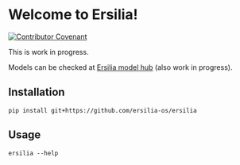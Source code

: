 # Welcome to Ersilia!
[![Contributor Covenant](https://img.shields.io/badge/Contributor%20Covenant-v2.0%20adopted-ff69b4.svg)](code_of_conduct.md)

This is work in progress.

Models can be checked at [Ersilia model hub](ersilia-os.blogspot.com) (also work in progress).

## Installation

```
pip install git+https://github.com/ersilia-os/ersilia
```

## Usage

```
ersilia --help
```